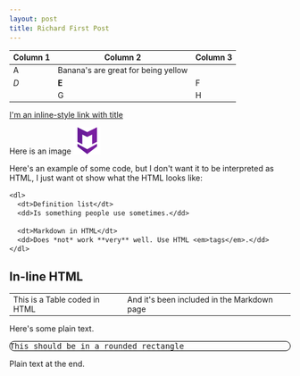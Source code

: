 ```yaml
---
layout: post
title: Richard First Post
---
```



| Column 1 | Column 2 | Column 3 |
| --- | --- | --- |
| A | Banana's are great for being yellow ||
| *D* | **E** | F |
|| G | H |


[I'm an inline-style link with title](https://www.google.com "Google's Homepage")

Here is an image
![alt text](https://github.com/adam-p/markdown-here/raw/master/src/common/images/icon48.png "Logo Title Text 1")

Here's an example of some code, but I don't want it to be interpreted as HTML, I just want ot show what the HTML looks like:

```
<dl>
  <dt>Definition list</dt>
  <dd>Is something people use sometimes.</dd>

  <dt>Markdown in HTML</dt>
  <dd>Does *not* work **very** well. Use HTML <em>tags</em>.</dd>
</dl>
```

## In-line HTML

<table>
<tr>
<td>This is a Table coded in HTML</td><td>And it's been included in the Markdown page</td>
</tr>
</table>

Here's some plain text.

<pre style="border:solid 1px black; border-radius:4em;">
This should be in a rounded rectangle
</pre>

Plain text at the end.
